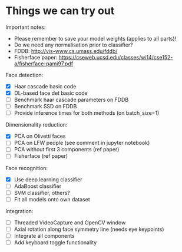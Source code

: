 # Things we can try out

Important notes:
- Please remember to save your model weights (applies to all parts)!
- Do we need any normalisation prior to classifier?
- FDDB: http://vis-www.cs.umass.edu/fddb/
- Fisherface paper: https://cseweb.ucsd.edu/classes/wi14/cse152-a/fisherface-pami97.pdf

Face detection:
- [x] Haar cascade basic code
- [x] DL-based face det basic code
- [ ] Benchmark haar cascade parameters on FDDB
- [ ] Benchmark SSD on FDDB
- [ ] Provide inference times for both methods (on batch_size=1)

Dimensionality reduction:
- [x] PCA on Olivetti faces
- [ ] PCA on LFW people (see comment in jupyter notebook)
- [ ] PCA without first 3 components (ref paper)
- [ ] Fisherface (ref paper)

Face recognition:
- [x] Use deep learning classifier
- [ ] AdaBoost classifier
- [ ] SVM classifier, others?
- [ ] Fit all models onto own dataset

Integration:
- [ ] Threaded VideoCapture and OpenCV window
- [ ] Axial rotation along face symmetry line (needs eye keypoints)
- [ ] Integrate all components
- [ ] Add keyboard toggle functionality